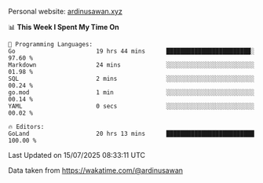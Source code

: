 Personal website: [ardinusawan.xyz](https://ardinusawan.xyz)

<!--START_SECTION:waka-->
📊 **This Week I Spent My Time On** 

```text
💬 Programming Languages: 
Go                       19 hrs 44 mins      ████████████████████████░   97.60 % 
Markdown                 24 mins             ░░░░░░░░░░░░░░░░░░░░░░░░░   01.98 % 
SQL                      2 mins              ░░░░░░░░░░░░░░░░░░░░░░░░░   00.24 % 
go.mod                   1 min               ░░░░░░░░░░░░░░░░░░░░░░░░░   00.14 % 
YAML                     0 secs              ░░░░░░░░░░░░░░░░░░░░░░░░░   00.02 % 

🔥 Editors: 
GoLand                   20 hrs 13 mins      █████████████████████████   100.00 % 
```


 Last Updated on 15/07/2025 08:33:11 UTC
<!--END_SECTION:waka-->
Data taken from https://wakatime.com/@ardinusawan
